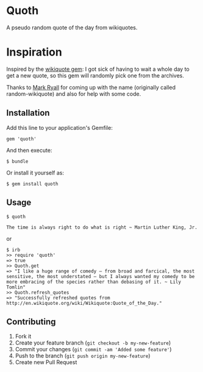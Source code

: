 # Quoth

A pseudo random quote of the day from wikiquotes.

# Inspiration

Inspired by the [wikiquote gem](http://hemanth.github.com/wikiquote-gem/): I got sick of having to wait a whole day to get a new quote, so this gem will randomly pick one from the archives.

Thanks to [Mark Ryall](https://github.com/markryall/) for coming up with the name (originally called random-wikiquote) and also for help with some code.

## Installation

Add this line to your application's Gemfile:

    gem 'quoth'

And then execute:

    $ bundle

Or install it yourself as:

    $ gem install quoth

## Usage

    $ quoth

    The time is always right to do what is right ~ Martin Luther King, Jr.

or

    $ irb
    >> require 'quoth'
    => true
    >> Quoth.get
    => "I like a huge range of comedy — from broad and farcical, the most sensitive, the most understated — but I always wanted my comedy to be more embracing of the species rather than debasing of it. ~ Lily Tomlin"
    >> Quoth.refresh_quotes
    => "Successfully refreshed quotes from http://en.wikiquote.org/wiki/Wikiquote:Quote_of_the_Day."

## Contributing

1. Fork it
2. Create your feature branch (`git checkout -b my-new-feature`)
3. Commit your changes (`git commit -am 'Added some feature'`)
4. Push to the branch (`git push origin my-new-feature`)
5. Create new Pull Request